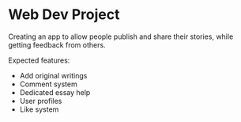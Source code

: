 # Web Dev Project

Creating an app to allow people publish and share their stories, while getting
feedback from others.

Expected features: 
- Add original writings
- Comment system
- Dedicated essay help
- User profiles
- Like system
